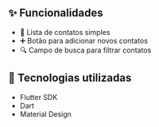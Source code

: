 ## ✨ Funcionalidades
- 📌 Lista de contatos simples
- ➕ Botão para adicionar novos contatos
- 🔍 Campo de busca para filtrar contatos

## 🔧 Tecnologias utilizadas
- Flutter SDK
- Dart
- Material Design
